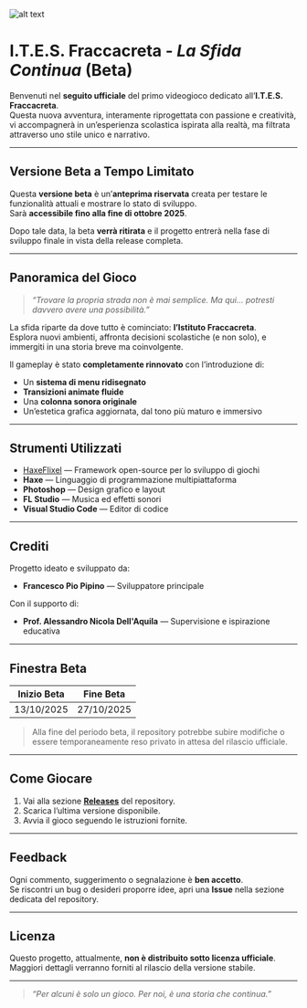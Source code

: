 ![alt text]("https://github.com/RonyxDumb/I.T.E.S-FRACCACRETA-LA-SFIDA-CONTINUA/blob/main/ProgrammaBeta_Icon_smal.png")
# I.T.E.S. Fraccacreta - *La Sfida Continua* (Beta)
Benvenuti nel **seguito ufficiale** del primo videogioco dedicato all’**I.T.E.S. Fraccacreta**.  
Questa nuova avventura, interamente riprogettata con passione e creatività, vi accompagnerà in un’esperienza scolastica ispirata alla realtà, ma filtrata attraverso uno stile unico e narrativo.

---

## Versione Beta a Tempo Limitato

Questa **versione beta** è un’**anteprima riservata** creata per testare le funzionalità attuali e mostrare lo stato di sviluppo.  
Sarà **accessibile fino alla fine di ottobre 2025**.

Dopo tale data, la beta **verrà ritirata** e il progetto entrerà nella fase di sviluppo finale in vista della release completa.

---

## Panoramica del Gioco

> _“Trovare la propria strada non è mai semplice. Ma qui… potresti davvero avere una possibilità.”_

La sfida riparte da dove tutto è cominciato: **l’Istituto Fraccacreta**.  
Esplora nuovi ambienti, affronta decisioni scolastiche (e non solo), e immergiti in una storia breve ma coinvolgente.

Il gameplay è stato **completamente rinnovato** con l’introduzione di:

- Un **sistema di menu ridisegnato**
- **Transizioni animate fluide**
- Una **colonna sonora originale**
- Un’estetica grafica aggiornata, dal tono più maturo e immersivo

---

## Strumenti Utilizzati

- [HaxeFlixel](https://haxeflixel.com/) — Framework open-source per lo sviluppo di giochi
- **Haxe** — Linguaggio di programmazione multipiattaforma
- **Photoshop** — Design grafico e layout
- **FL Studio** — Musica ed effetti sonori
- **Visual Studio Code** — Editor di codice

---

## Crediti

Progetto ideato e sviluppato da:

- **Francesco Pio Pipino** — Sviluppatore principale

Con il supporto di:

- **Prof. Alessandro Nicola Dell'Aquila** — Supervisione e ispirazione educativa

---

## Finestra Beta

| Inizio Beta     | Fine Beta        |
|-----------------|------------------|
| 13/10/2025      | 27/10/2025       |

> Alla fine del periodo beta, il repository potrebbe subire modifiche o essere temporaneamente reso privato in attesa del rilascio ufficiale.

---

## Come Giocare

1. Vai alla sezione **[Releases](../../releases)** del repository.
2. Scarica l’ultima versione disponibile.
3. Avvia il gioco seguendo le istruzioni fornite.

---

## Feedback

Ogni commento, suggerimento o segnalazione è **ben accetto**.  
Se riscontri un bug o desideri proporre idee, apri una **Issue** nella sezione dedicata del repository.

---

## Licenza

Questo progetto, attualmente, **non è distribuito sotto licenza ufficiale**.  
Maggiori dettagli verranno forniti al rilascio della versione stabile.

---

> _“Per alcuni è solo un gioco. Per noi, è una storia che continua.”_
